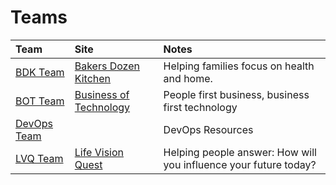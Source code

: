 # Teams

| Team      | Site | Notes |
| :-------- | :--- | :----- |
| [BDK Team](/team/bdk) | [Bakers Dozen Kitchen](https://bakersdozen.kitchen) | Helping families focus on health and home. |
| [BOT Team](/team/bot) | [Business of Technology](https://businessof.technology) | People first business, business first technology |
| [DevOps Team](/team/devops) |  | DevOps Resources |
| [LVQ Team](/team/lvq) | [Life Vision Quest](https://lvq.today) | Helping people answer: How will you influence your future today? |